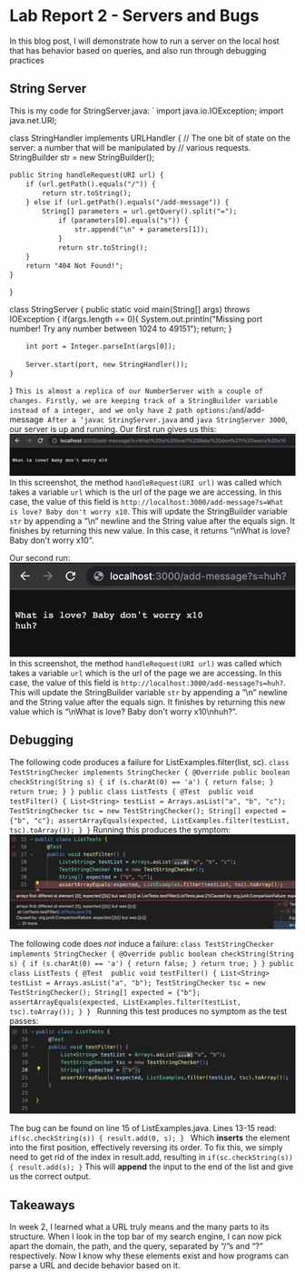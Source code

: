 

# Lab Report 2 - Servers and Bugs

In this blog post, I will demonstrate how to run a server on the local host that has behavior based on queries, and also run through debugging practices

## String Server
This is my code for StringServer.java:
`
import java.io.IOException;
import java.net.URI;

class StringHandler implements URLHandler {
    // The one bit of state on the server: a number that will be manipulated by
    // various requests.
    StringBuilder str = new StringBuilder();

    public String handleRequest(URI url) {
        if (url.getPath().equals("/")) {
            return str.toString();
        } else if (url.getPath().equals("/add-message")) {
            String[] parameters = url.getQuery().split("=");
                if (parameters[0].equals("s")) {
                    str.append("\n" + parameters[1]);
                }
                return str.toString();
        }
        return "404 Not Found!";
    }
}

class StringServer {
    public static void main(String[] args) throws IOException {
        if(args.length == 0){
            System.out.println("Missing port number! Try any number between 1024 to 49151");
            return;
        }

        int port = Integer.parseInt(args[0]);

        Server.start(port, new StringHandler());
    }
}
`
This is almost a replica of our NumberServer with a couple of changes. Firstly, we are keeping track of a StringBuilder variable instead of a integer, and we only have 2 path options: `/` and `/add-message`
After a ‘javac StringServer.java` and `java StringServer 3000`, our server is up and running.
Our first run gives us this:
![add-screen1 example](/assets/report2/add-message1.png)
In this screenshot, the method `handleRequest(URI url)` was called which takes a variable `url` which is the url of the page we are accessing. In this case, the value of this field is `http://localhost:3000/add-message?s=What is love? Baby don't worry x10`. This will update the StringBuilder variable `str` by appending a “\n” newline and the String value after the equals sign. It finishes by returning this new value. In this case, it returns “\nWhat is love? Baby don't worry x10”.

Our second run:
![add-screen2 example](/assets/report2/add-message2.png)
In this screenshot, the method `handleRequest(URI url)` was called which takes a variable `url` which is the url of the page we are accessing. In this case, the value of this field is `http://localhost:3000/add-message?s=huh?`. This will update the StringBuilder variable `str` by appending a “\n” newline and the String value after the equals sign. It finishes by returning this new value which is “\nWhat is love? Baby don't worry x10\nhuh?”.

## Debugging
The following code produces a failure for ListExamples.filter(list, sc).
`
class TestStringChecker implements StringChecker {
    @Override
    public boolean checkString(String s) {
        if (s.charAt(0) == 'a') { return false; }
        return true;
    }
}
public class ListTests {
	@Test 
	public void testFilter() {
        List<String> testList = Arrays.asList("a", "b", "c");
        TestStringChecker tsc = new TestStringChecker();
        String[] expected = {"b", "c"};
        assertArrayEquals(expected, ListExamples.filter(testList, tsc).toArray());
	}
}
`
Running this produces the symptom:
![input1 symptom](/assets/report2/input1symptom.png)

The following code does *not* induce a failure:
`class TestStringChecker implements StringChecker {
    @Override
    public boolean checkString(String s) {
        if (s.charAt(0) == 'a') { return false; }
        return true;
    }
}
public class ListTests {
	@Test 
	public void testFilter() {
        List<String> testList = Arrays.asList("a", "b");
        TestStringChecker tsc = new TestStringChecker();
        String[] expected = {"b"};
        assertArrayEquals(expected, ListExamples.filter(testList, tsc).toArray());
	}
}
`
Running this test produces no symptom as the test passes:
![input2 symptom](/assets/report2/input2symptom.png)

The bug can be found on line 15 of ListExamples.java.
Lines 13-15 read:
`if(sc.checkString(s)) {
        result.add(0, s);
      }
`
Which **inserts** the element into the first position, effectively reversing its order. To fix this, we simply need to get rid of the index in result.add, resulting in
`
if(sc.checkString(s)) {
        result.add(s);
      }
`
This will **append** the input to the end of the list and give us the correct output.

## Takeaways
In week 2, I learned what a URL truly means and the many parts to its structure. When I look in the top bar of my search engine, I can now pick apart the domain, the path, and the query, separated by “/”s and “?” respectively. Now I know why these elements exist and how programs can parse a URL and decide behavior based on it.

